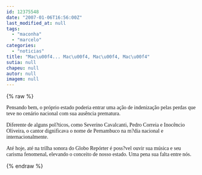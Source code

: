 ```yaml
---
id: 12375548
date: "2007-01-06T16:56:00Z"
last_modified_at: null
tags:
  - "maconha"
  - "marcelo"
categories:
  - "noticias"
title: "Mac\u00f4... Mac\u00f4, Mac\u00f4, Mac\u00f4"
sutia: null
chapeu: null
autor: null
imagem: null
---
```

{% raw %}
<p><P><FONT face=Verdana>Pensando bem, o próprio estado poderia entrar uma ação de indenização pelas perdas que teve no cenário nacional com sua ausência prematura.</FONT></P></p>
<p><P><FONT face=Verdana>Diferente de alguns pol?ticos, como Severino Cavalcanti, Pedro Correia e Inocêncio Oliveira, o cantor dignificava o nome de Pernambuco na m?dia nacional e internacionalmente.</FONT></P></p>
<p><P><FONT face=Verdana>Até hoje, até na trilha sonora do Globo Repórter é poss?vel ouvir sua música e seu carisma fenomenal, elevando o conceito de nosso estado. Uma pena sua falta entre nós.</FONT></P> </p>
{% endraw %}